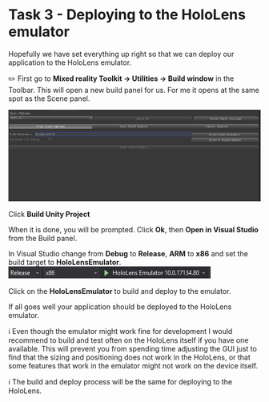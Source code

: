 # Task 3 - Deploying to the HoloLens emulator

Hopefully we have set everything up right so that we can deploy our application to the HoloLens emulator. 

:pencil2: First go to **Mixed reality Toolkit -> Utilities -> Build window** in the Toolbar. This will open a new build panel for us. For me it opens at the same spot as the Scene panel.

![Build panel](Screenshots/build_options.jpg)

Click **Build Unity Project**

When it is done, you will be prompted. Click **Ok**, then **Open in Visual Studio** from the Build panel. 

In Visual Studio change from **Debug** to **Release**, **ARM** to **x86** and set the build target to **HoloLensEmulator**. 
![Build/Deploy settings](Screenshots/buildanddeploysettings.jpg)

Click on the **HoloLensEmulator** to build and deploy to the emulator.

If all goes well your application should be deployed to the HoloLens emulator. 

:information_source: Even though the emulator might work fine for development I would recommend to build and test often on the HoloLens itself if you have one available. This will prevent you from spending time adjusting the GUI just to find that the sizing and positioning does not work in the HoloLens, or that some features that work in the emulator might not work on the device itself. 

:information_source: The build and deploy process will be the same for deploying to the HoloLens.